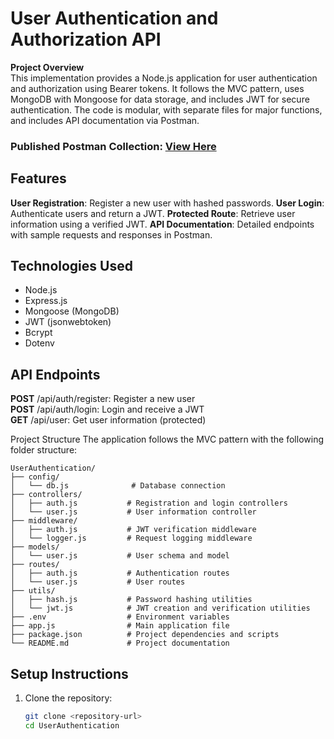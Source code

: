 # User Authentication and Authorization API
**Project Overview**<br>
This implementation provides a Node.js application for user authentication and authorization using Bearer tokens. It follows the MVC pattern, uses MongoDB with Mongoose for data storage, and includes JWT for secure authentication. The code is modular, with separate files for major functions, and includes API documentation via Postman.

### Published Postman Collection: <a href="https://documenter.getpostman.com/view/21245283/2sAYkGKKHo">View Here</a>

## Features
**User Registration**: Register a new user with hashed passwords.
**User Login**: Authenticate users and return a JWT.
**Protected Route**: Retrieve user information using a verified JWT.
**API Documentation**: Detailed endpoints with sample requests and responses in Postman.

## Technologies Used
- Node.js
- Express.js
- Mongoose (MongoDB)
- JWT (jsonwebtoken)
- Bcrypt
- Dotenv

## API Endpoints
**POST** /api/auth/register: Register a new user <br>
**POST** /api/auth/login: Login and receive a JWT <br>
**GET** /api/user: Get user information (protected) <br>

Project Structure
The application follows the MVC pattern with the following folder structure:
```
UserAuthentication/
├── config/
│   └── db.js              # Database connection
├── controllers/
│   ├── auth.js           # Registration and login controllers
│   └── user.js           # User information controller
├── middleware/
│   ├── auth.js           # JWT verification middleware
│   └── logger.js         # Request logging middleware
├── models/
│   └── user.js           # User schema and model
├── routes/
│   ├── auth.js           # Authentication routes
│   └── user.js           # User routes
├── utils/
│   ├── hash.js           # Password hashing utilities
│   └── jwt.js            # JWT creation and verification utilities
├── .env                  # Environment variables
├── app.js                # Main application file
├── package.json          # Project dependencies and scripts
└── README.md             # Project documentation
```
## Setup Instructions
1. Clone the repository:
   ```bash
   git clone <repository-url>
   cd UserAuthentication
